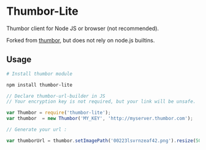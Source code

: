 # Thumbor-Lite

Thumbor client for Node JS or browser (not recommended).

Forked from [thumbor](https://www.npmjs.com/package/thumbor), but does not rely on node.js builtins.

## Usage

```sh
# Install thumbor module

npm install thumbor-lite
```

```javascript
// Declare thumbor-url-builder in JS
// Your encryption key is not required, but your link will be unsafe.

var Thumbor = require('thumbor-lite');
var thumbor  = new Thumbor('MY_KEY', 'http://myserver.thumbor.com');

// Generate your url :

var thumborUrl = thumbor.setImagePath('00223lsvrnzeaf42.png').resize(50,50).buildUrl();
```
